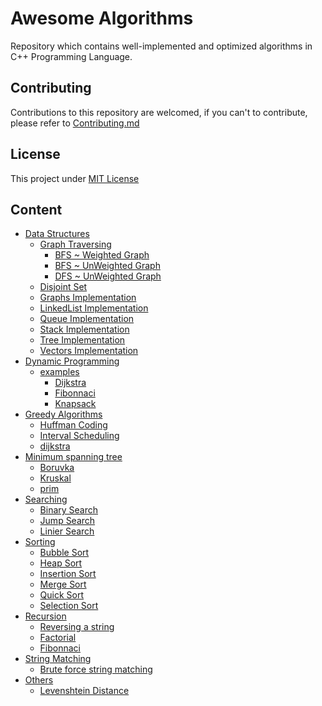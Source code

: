 Awesome Algorithms
==============

Repository which contains well-implemented and optimized algorithms in C++ Programming Language.

Contributing
------------

Contributions to this repository are welcomed, if you can't to contribute, please refer to [Contributing.md](https://github.com/pacifiquem/awesome-algorithms/blob/main/CONTRIBUTING.md)

License
-------

This project under [MIT License](https://github.com/pacifiquem/awesome-algorithms/blob/main/LICENSE)

Content
-------

- [Data Structures](https://github.com/pacifiquem/awesome-algorithms/tree/main/src/Data%20Structures)
  - [Graph Traversing](https://github.com/pacifiquem/awesome-algorithms/tree/main/src/Data%20Structures/graph-traversing)
    - [BFS ~ Weighted Graph](https://github.com/pacifiquem/awesome-algorithms/blob/main/src/Data%20Structures/graph-traversing/graphs-BFS-weighted.cpp)
    - [BFS ~ UnWeighted Graph](https://github.com/pacifiquem/awesome-algorithms/blob/main/src/Data%20Structures/graph-traversing/graphs-BFS.cpp)
    - [DFS ~ UnWeighted Graph](https://github.com/pacifiquem/awesome-algorithms/blob/main/src/Data%20Structures/graph-traversing/graphs-DFS.cpp)
  - [Disjoint Set](https://github.com/pacifiquem/awesome-algorithms/blob/main/src/Data%20Structures/disjoint-set.cpp)
  - [Graphs Implementation](https://github.com/pacifiquem/awesome-algorithms/blob/main/src/Data%20Structures/graphs.cpp)
  - [LinkedList Implementation](https://github.com/pacifiquem/awesome-algorithms/blob/main/src/Data%20Structures/linkedlist.cpp)
  - [Queue Implementation](https://github.com/pacifiquem/awesome-algorithms/blob/main/src/Data%20Structures/queue.cpp)
  - [Stack Implementation](https://github.com/pacifiquem/awesome-algorithms/blob/main/src/Data%20Structures/stack.cpp)
  - [Tree Implementation](https://github.com/pacifiquem/awesome-algorithms/blob/main/src/Data%20Structures/tree.cpp)
  - [Vectors Implementation](https://github.com/pacifiquem/awesome-algorithms/blob/main/src/Data%20Structures/vectors.cpp)
- [Dynamic Programming](https://github.com/pacifiquem/awesome-algorithms/tree/main/src/Dynamic%20Programming)
  - [examples](https://github.com/pacifiquem/awesome-algorithms/tree/main/src/Dynamic%20Programming/examples)
    - [Dijkstra](https://github.com/pacifiquem/awesome-algorithms/blob/main/src/Dynamic%20Programming/examples/dijkstra.cpp)
    - [Fibonnaci](https://github.com/pacifiquem/awesome-algorithms/blob/main/src/Dynamic%20Programming/examples/fibonnaci.cpp)
    - [Knapsack](https://github.com/pacifiquem/awesome-algorithms/blob/main/src/Dynamic%20Programming/examples/knapsack.cpp)
- [Greedy Algorithms](https://github.com/pacifiquem/awesome-algorithms/tree/main/src/Greedy%20Algorithms)
  - [Huffman Coding](https://github.com/pacifiquem/awesome-algorithms/blob/main/src/Greedy%20Algorithms/Huffman%20Coding.cpp)
  - [Interval Scheduling](https://github.com/pacifiquem/awesome-algorithms/blob/main/src/Greedy%20Algorithms/Interval%20Scheduling.cpp)
  - [dijkstra](https://github.com/pacifiquem/awesome-algorithms/blob/main/src/Greedy%20Algorithms/dijkstra.cpp)
- [Minimum spanning tree](https://github.com/pacifiquem/awesome-algorithms/tree/main/src/Minimum%20Spanning%20Tree)
  - [Boruvka](https://github.com/pacifiquem/awesome-algorithms/blob/main/src/Minimum%20Spanning%20Tree/boruvka.cpp)
  - [Kruskal](https://github.com/pacifiquem/awesome-algorithms/blob/main/src/Minimum%20Spanning%20Tree/kruskal.cpp)
  - [prim](https://github.com/pacifiquem/awesome-algorithms/blob/main/src/Minimum%20Spanning%20Tree/prim.cpp)
- [Searching](https://github.com/pacifiquem/awesome-algorithms/tree/main/src/searching)
  - [Binary Search](https://github.com/pacifiquem/awesome-algorithms/blob/main/src/searching/binary.cpp)
  - [Jump Search](https://github.com/pacifiquem/awesome-algorithms/blob/main/src/searching/jump.cpp)
  - [Linier Search](https://github.com/pacifiquem/awesome-algorithms/blob/main/src/searching/linear.cpp)
- [Sorting](https://github.com/pacifiquem/awesome-algorithms/tree/main/src/sorting)
  - [Bubble Sort](https://github.com/pacifiquem/awesome-algorithms/blob/main/src/sorting/bubble.cpp)
  - [Heap Sort](https://github.com/pacifiquem/awesome-algorithms/blob/main/src/sorting/heap.cpp)
  - [Insertion Sort](https://github.com/pacifiquem/awesome-algorithms/blob/main/src/sorting/insertion.cpp)
  - [Merge Sort](https://github.com/pacifiquem/awesome-algorithms/blob/main/src/sorting/merge.cpp)
  - [Quick Sort](https://github.com/pacifiquem/awesome-algorithms/blob/main/src/sorting/quick.cpp)
  - [Selection Sort](https://github.com/pacifiquem/awesome-algorithms/blob/main/src/sorting/selection.cpp)
- [Recursion](https://github.com/pacifiquem/awesome-algorithms/blob/main/src/recursion)
  - [Reversing a string](https://github.com/pacifiquem/awesome-algorithms/blob/main/src/recursion/Reversing%20a%20String.cpp)
  - [Factorial](https://github.com/pacifiquem/awesome-algorithms/blob/main/src/recursion/factorial.cpp)
  - [Fibonnaci](https://github.com/pacifiquem/awesome-algorithms/blob/main/src/recursion/fibonnaci.cpp)
- [String Matching](https://github.com/pacifiquem/awesome-algorithms/blob/main/src/String%20Matching)
  - [Brute force string matching](https://github.com/pacifiquem/awesome-algorithms/blob/main/src/String%20Matching/Brute-Force-String-Matching.cpp) 
- [Others](https://github.com/pacifiquem/awesome-algorithms/blob/main/src/others)
  - [Levenshtein Distance](https://github.com/pacifiquem/awesome-algorithms/blob/main/src/others/Levenshtein_distance.cpp)
